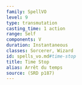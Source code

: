 ```yaml
---
family: SpellVO
level: 9
type: transmutation
casting_time: 1 action
range: Self
components: V
duration: Instantaneous
classes: Sorcerer, Wizard
id: spells_vo.md#time-stop
title: Time Stop
alias: Arrêt du temps
source: (SRD p187)
---
```


